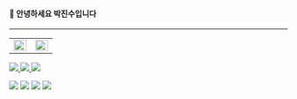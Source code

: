 #### 👋 안녕하세요 박진수입니다

---  
  
<table>
  <tbody>
    <tr>
      <td valign="top" width="50%">
        <a target="_blank" rel="noopener noreferrer nofollow" href="https://github.com/anuraghazra/github-readme-stats">
          <img src="https://github-readme-stats.vercel.app/api?username=jinsubox&amp;show_icons=true&amp;count_private=true&amp;hide_border=true" align="left" style="width: 100%; max-width: 100%;" data-canonical-src="https://github-readme-stats.vercel.app/api?username=jinsubox&amp;show_icons=true&amp;count_private=true&amp;hide_border=true">
        </a>
      </td><td valign="top" width="50%">
        <a target="_blank" rel="noopener noreferrer nofollow" href="https://camo.githubusercontent.com/1c0ef88e320b1344ca5bc38fec69df46aa0f8a42527fced3a7cbefe733a241b8/68747470733a2f2f6769746875622d726561646d652d73746174732e76657263656c2e6170702f6170692f746f702d6c616e67732f3f757365726e616d653d7973656f6e6a696e26686964655f626f726465723d74727565266c61796f75743d636f6d7061637426686964653d68746d6c2c637373">
          <img src="https://github-readme-stats.vercel.app/api/top-langs/?username=jinsubox&amp;hide_border=true&amp;layout=compact&amp;hide=mustache" align="left" style="width: 100%; max-width: 100%;" data-canonical-src="https://github-readme-stats.vercel.app/api/top-langs/?username=jinsubox&amp;hide_border=true&amp;layout=compact&amp;hide=html,css">
        </a>
      </td>
    </tr>
  </tbody>
</table>
<p>
<a href="https://velog.io/@jinsubox">
 <img src="https://img.shields.io/badge/blog -20C997?style=for-the-badge&logo=Velog&logoColor=white"/>
</a>
<a href="https://www.instagram.com/jinsup9k" class="">
 <img src="https://img.shields.io/badge/instagram -E4405F?style=for-the-badge&logo=instagram&logoColor=white"/>
</a>
 <a href="mailto:jinsubox@gmail.com" class="">
  <img src="https://img.shields.io/badge/jinsubox@gmail.com -EA4336?style=for-the-badge&logo=Gmail&logoColor=white"/>
 </a>
</p>  
<p>
 <img src="https://img.shields.io/badge/java -007396?style=for-the-badge&logo=java&logoColor=white">
 <img src="https://img.shields.io/badge/spring -6DB33F?style=for-the-badge&logo=spring&logoColor=white"/>
 <img src="https://img.shields.io/badge/mysql -4479A1?style=for-the-badge&logo=mysql&logoColor=white"/>
 <img src="https://img.shields.io/badge/git -F05032?style=for-the-badge&logo=git&logoColor=white"/>
</p>  
